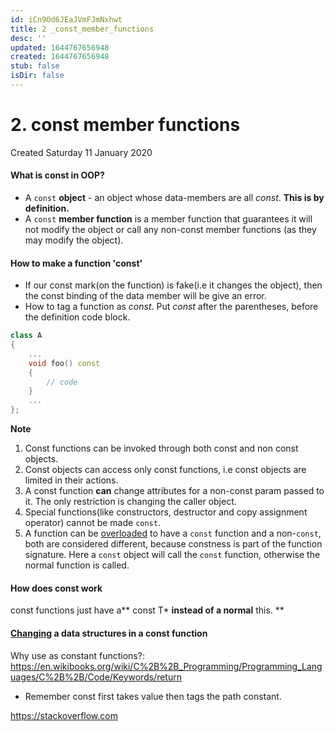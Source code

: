 ```yaml
---
id: iCn9Od6JEaJVmFJmNxhwt
title: 2 _const_member_functions
desc: ''
updated: 1644767656948
created: 1644767656948
stub: false
isDir: false
---
```

# 2. const member functions
Created Saturday 11 January 2020

#### What is const in OOP?

* A ``const`` **object** - an object whose data-members are all *const*. **This is by definition.**
* A ``const`` **member function** is a member function that guarantees it will not modify the object or call any non-const member functions (as they may modify the object).


#### How to make a function 'const'

* If our const mark(on the function) is fake(i.e it changes the object), then the const binding of the data member will be give an error.
* How to tag a function as *const*. Put *const* after the parentheses, before the definition code block.

```c++
class A
{
	...
	void foo() const
	{
		// code
	}
	...
};
```
**Note**

1. Const functions can be invoked through both const and non const objects.
2. Const objects can access only const functions, i.e const objects are limited in their actions.
3. A const function **can** change attributes for a non-const param passed to it. The only restriction is changing the caller object.
4. Special functions(like constructors, destructor and copy assignment operator) cannot be made ``const``.
5. A function can be [overloaded](https://www.learncpp.com/cpp-tutorial/810-const-class-objects-and-member-functions/#urvanov-syntax-highlighter-5fc3d172dab82489944693) to have a ``const`` function and a non-``const``, both are considered different, because constness is part of the function signature. Here a ``const`` object will call the ``const``  function, otherwise the normal function is called.


#### How does const work
const functions just have a** const T* **instead of a normal** this. **

#### [Changing](https://stackoverflow.com/questions/6852717/what-can-a-const-method-change/6853421#6853421) a data structures in a const function
Why use as constant functions?: <https://en.wikibooks.org/wiki/C%2B%2B_Programming/Programming_Languages/C%2B%2B/Code/Keywords/return>


* Remember const first takes value then tags the path constant.

<https://stackoverflow.com>

